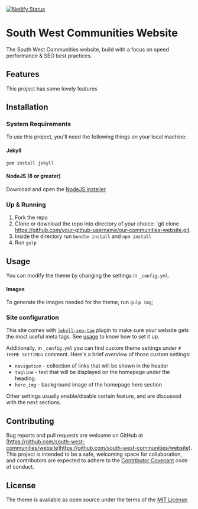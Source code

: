 [![Netlify Status](https://api.netlify.com/api/v1/badges/c70bbe4f-6f75-403e-b5e1-fd1ac83c68f7/deploy-status)](https://app.netlify.com/sites/trusting-hamilton-723328/deploys)

# South West Communities Website

The South West Communities website, build with a focus on speed performance & SEO best practices.

## Features

This project has some lovely features

## Installation

### System Requirements

To use this project, you'll need the following things on your local machine:

#### Jekyll

```shell
gem install jekyll
```

#### NodeJS (8 or greater)

Download and open the [NodeJS installer](https://nodejs.org/en/)

### Up & Running

1. Fork the repo
2. Clone or download the repo into directory of your choice: `git clone https://github.com/your-github-username/our-communities-website.git.
3. Inside the directory run `bundle install` and `npm install`
4. Run `gulp`

## Usage

You can modify the theme by changing the settings in `_config.yml`.

#### Images

To generate the images needed for the theme, run `gulp img`;

### Site configuration

This site comes with [`jekyll-seo-tag`](https://github.com/jekyll/jekyll-seo-tag) plugin to make sure your website gets the most useful meta tags. See [usage](https://github.com/jekyll/jekyll-seo-tag/blob/master/docs/usage.md) to know how to set it up.

Additionally, in `_config.yml` you can find custom theme settings under `# THEME SETTINGS` comment. Here's a brief overview of those custom settings:

- `navigation` - collection of links that will be shown in the header
- `tagline` - text that will be displayed on the homepage under the heading.
- `hero_img` - background image of the homepage hero section

Other settings usually enable/disable certain feature, and are discussed with the next sections.


## Contributing

Bug reports and pull requests are welcome on GitHub at [https://github.com/south-west-communities/website]https://github.com/south-west-communities/website). This project is intended to be a safe, welcoming space for collaboration, and contributors are expected to adhere to the [Contributor Covenant](http://contributor-covenant.org) code of conduct.

## License

The theme is available as open source under the terms of the [MIT License](https://opensource.org/licenses/MIT).
